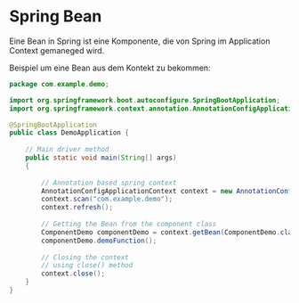 # Spring Bean
Eine Bean in Spring ist eine Komponente, die von Spring im Application Context gemaneged wird.

Beispiel um eine Bean aus dem Kontekt zu bekommen:

```Java
package com.example.demo;

import org.springframework.boot.autoconfigure.SpringBootApplication;
import org.springframework.context.annotation.AnnotationConfigApplicationContext;

@SpringBootApplication
public class DemoApplication {
  
    // Main driver method
    public static void main(String[] args)
    {
  
        // Annotation based spring context
        AnnotationConfigApplicationContext context = new AnnotationConfigApplicationContext();
        context.scan("com.example.demo");
        context.refresh();
  
        // Getting the Bean from the component class
        ComponentDemo componentDemo = context.getBean(ComponentDemo.class);
        componentDemo.demoFunction();
  
        // Closing the context
        // using close() method
        context.close();
    }
}
```